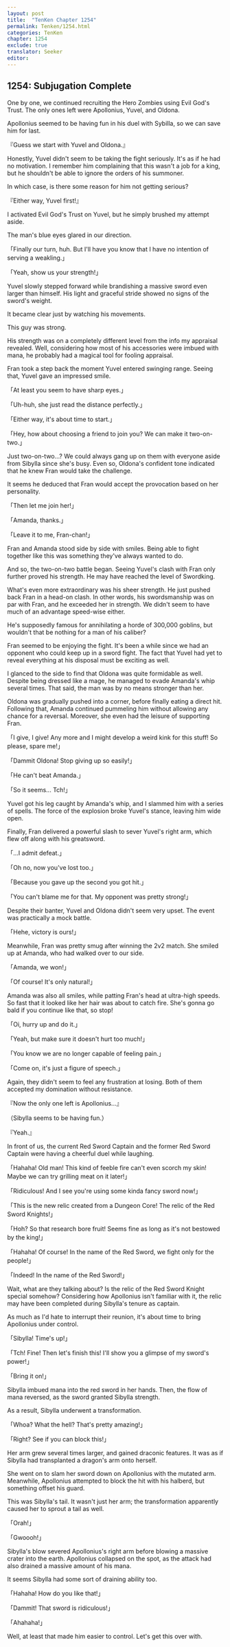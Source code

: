 ```yaml
---
layout: post
title:  "TenKen Chapter 1254"
permalink: Tenken/1254.html
categories: TenKen
chapter: 1254
exclude: true
translator: Seeker
editor: 
---
```

<h2>1254: Subjugation Complete</h2>

One by one, we continued recruiting the Hero Zombies using Evil God's Trust. The only ones left were Apollonius, Yuvel, and Oldona.

Apollonius seemed to be having fun in his duel with Sybilla, so we can save him for last.

『Guess we start with Yuvel and Oldona.』

Honestly, Yuvel didn't seem to be taking the fight seriously. It's as if he had no motivation. I remember him complaining that this wasn't a job for a king, but he shouldn't be able to ignore the orders of his summoner.

In which case, is there some reason for him not getting serious?

『Either way, Yuvel first!』

I activated Evil God's Trust on Yuvel, but he simply brushed my attempt aside.

The man's blue eyes glared in our direction.

「Finally our turn, huh. But I'll have you know that I have no intention of serving a weakling.」

「Yeah, show us your strength!」

Yuvel slowly stepped forward while brandishing a massive sword even larger than himself. His light and graceful stride showed no signs of the sword's weight.

It became clear just by watching his movements.

This guy was strong.

His strength was on a completely different level from the info my appraisal revealed. Well, considering how most of his accessories were imbued with mana, he probably had a magical tool for fooling appraisal.

Fran took a step back the moment Yuvel entered swinging range. Seeing that, Yuvel gave an impressed smile.

「At least you seem to have sharp eyes.」

「Uh-huh, she just read the distance perfectly.」

「Either way, it's about time to start.」

「Hey, how about choosing a friend to join you? We can make it two-on-two.」

Just two-on-two...? We could always gang up on them with everyone aside from Sibylla since she's busy. Even so, Oldona's confident tone indicated that he knew Fran would take the challenge.

It seems he deduced that Fran would accept the provocation based on her personality.

「Then let me join her!」

「Amanda, thanks.」

「Leave it to me, Fran-chan!」

Fran and Amanda stood side by side with smiles. Being able to fight together like this was something they've always wanted to do.

And so, the two-on-two battle began. Seeing Yuvel's clash with Fran only further proved his strength. He may have reached the level of Swordking.

What's even more extraordinary was his sheer strength. He just pushed back Fran in a head-on clash. In other words, his swordsmanship was on par with Fran, and he exceeded her in strength. We didn't seem to have much of an advantage speed-wise either.

He's supposedly famous for annihilating a horde of 300,000 goblins, but wouldn't that be nothing for a man of his caliber?

Fran seemed to be enjoying the fight. It's been a while since we had an opponent who could keep up in a sword fight. The fact that Yuvel had yet to reveal everything at his disposal must be exciting as well.

I glanced to the side to find that Oldona was quite formidable as well. Despite being dressed like a mage, he managed to evade Amanda's whip several times. That said, the man was by no means stronger than her.

Oldona was gradually pushed into a corner, before finally eating a direct hit. Following that, Amanda continued pummeling him without allowing any chance for a reversal. Moreover, she even had the leisure of supporting Fran.

「I give, I give! Any more and I might develop a weird kink for this stuff! So please, spare me!」

「Dammit Oldona! Stop giving up so easily!」

「He can't beat Amanda.」

「So it seems... Tch!」

Yuvel got his leg caught by Amanda's whip, and I slammed him with a series of spells. The force of the explosion broke Yuvel's stance, leaving him wide open.

Finally, Fran delivered a powerful slash to sever Yuvel's right arm, which flew off along with his greatsword.

「...I admit defeat.」

「Oh no, now you've lost too.」

「Because you gave up the second you got hit.」

「You can't blame me for that. My opponent was pretty strong!」

Despite their banter, Yuvel and Oldona didn't seem very upset. The event was practically a mock battle.

「Hehe, victory is ours!」

Meanwhile, Fran was pretty smug after winning the 2v2 match. She smiled up at Amanda, who had walked over to our side.

「Amanda, we won!」

「Of course! It's only natural!」

Amanda was also all smiles, while patting Fran's head at ultra-high speeds. So fast that it looked like her hair was about to catch fire. She's gonna go bald if you continue like that, so stop!

「Oi, hurry up and do it.」

「Yeah, but make sure it doesn't hurt too much!」

「You know we are no longer capable of feeling pain.」

「Come on, it's just a figure of speech.」

Again, they didn't seem to feel any frustration at losing. Both of them accepted my domination without resistance.

『Now the only one left is Apollonius...』

（Sibylla seems to be having fun.）

『Yeah.』

In front of us, the current Red Sword Captain and the former Red Sword Captain were having a cheerful duel while laughing.

「Hahaha! Old man! This kind of feeble fire can't even scorch my skin! Maybe we can try grilling meat on it later!」

「Ridiculous! And I see you're using some kinda fancy sword now!」

「This is the new relic created from a Dungeon Core! The relic of the Red Sword Knights!」

「Hoh? So that research bore fruit! Seems fine as long as it's not bestowed by the king!」

「Hahaha! Of course! In the name of the Red Sword, we fight only for the people!」

「Indeed! In the name of the Red Sword!」

Wait, what are they talking about? Is the relic of the Red Sword Knight special somehow? Considering how Apollonius isn't familiar with it, the relic may have been completed during Sibylla's tenure as captain.

As much as I'd hate to interrupt their reunion, it's about time to bring Apollonius under control.

「Sibylla! Time's up!」

「Tch! Fine! Then let's finish this! I'll show you a glimpse of my sword's power!」

「Bring it on!」

Sibylla imbued mana into the red sword in her hands. Then, the flow of mana reversed, as the sword granted Sibylla strength.

As a result, Sibylla underwent a transformation.

「Whoa? What the hell? That's pretty amazing!」

「Right? See if you can block this!」

Her arm grew several times larger, and gained draconic features. It was as if Sibylla had transplanted a dragon's arm onto herself.

She went on to slam her sword down on Apollonius with the mutated arm. Meanwhile, Apollonius attempted to block the hit with his halberd, but something offset his guard.

This was Sibylla's tail. It wasn't just her arm; the transformation apparently caused her to sprout a tail as well.

「Orah!」

「Gwoooh!」

Sibylla's blow severed Apollonius's right arm before blowing a massive crater into the earth. Apollonius collapsed on the spot, as the attack had also drained a massive amount of his mana.

It seems Sibylla had some sort of draining ability too.

「Hahaha! How do you like that!」

「Dammit! That sword is ridiculous!」

「Ahahaha!」

Well, at least that made him easier to control. Let's get this over with.



